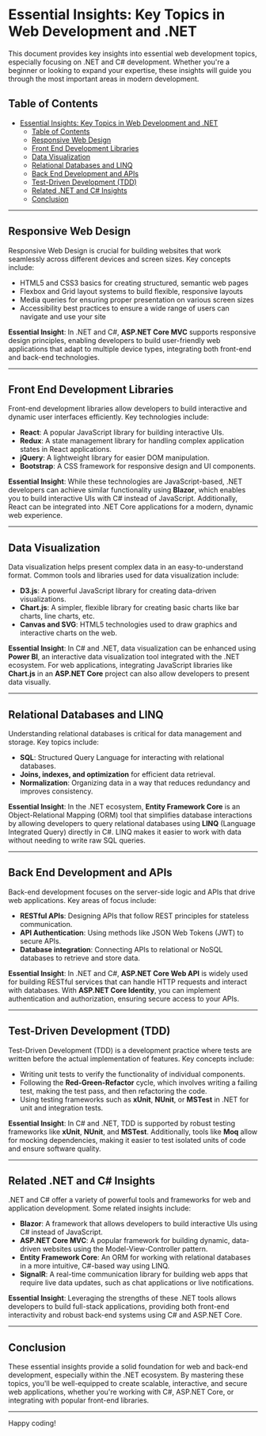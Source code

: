 # Essential Insights: Key Topics in Web Development and .NET

This document provides key insights into essential web development topics, especially focusing on .NET and C# development. Whether you're a beginner or looking to expand your expertise, these insights will guide you through the most important areas in modern development.

## Table of Contents

- [Essential Insights: Key Topics in Web Development and .NET](#essential-insights-key-topics-in-web-development-and-net)
  - [Table of Contents](#table-of-contents)
  - [Responsive Web Design](#responsive-web-design)
  - [Front End Development Libraries](#front-end-development-libraries)
  - [Data Visualization](#data-visualization)
  - [Relational Databases and LINQ](#relational-databases-and-linq)
  - [Back End Development and APIs](#back-end-development-and-apis)
  - [Test-Driven Development (TDD)](#test-driven-development-tdd)
  - [Related .NET and C# Insights](#related-net-and-c-insights)
  - [Conclusion](#conclusion)

---

## Responsive Web Design

Responsive Web Design is crucial for building websites that work seamlessly across different devices and screen sizes. Key concepts include:

- HTML5 and CSS3 basics for creating structured, semantic web pages
- Flexbox and Grid layout systems to build flexible, responsive layouts
- Media queries for ensuring proper presentation on various screen sizes
- Accessibility best practices to ensure a wide range of users can navigate and use your site

**Essential Insight**: In .NET and C#, **ASP.NET Core MVC** supports responsive design principles, enabling developers to build user-friendly web applications that adapt to multiple device types, integrating both front-end and back-end technologies.

---

## Front End Development Libraries

Front-end development libraries allow developers to build interactive and dynamic user interfaces efficiently. Key technologies include:

- **React**: A popular JavaScript library for building interactive UIs.
- **Redux**: A state management library for handling complex application states in React applications.
- **jQuery**: A lightweight library for easier DOM manipulation.
- **Bootstrap**: A CSS framework for responsive design and UI components.

**Essential Insight**: While these technologies are JavaScript-based, .NET developers can achieve similar functionality using **Blazor**, which enables you to build interactive UIs with C# instead of JavaScript. Additionally, React can be integrated into .NET Core applications for a modern, dynamic web experience.

---

## Data Visualization

Data visualization helps present complex data in an easy-to-understand format. Common tools and libraries used for data visualization include:

- **D3.js**: A powerful JavaScript library for creating data-driven visualizations.
- **Chart.js**: A simpler, flexible library for creating basic charts like bar charts, line charts, etc.
- **Canvas and SVG**: HTML5 technologies used to draw graphics and interactive charts on the web.

**Essential Insight**: In C# and .NET, data visualization can be enhanced using **Power BI**, an interactive data visualization tool integrated with the .NET ecosystem. For web applications, integrating JavaScript libraries like **Chart.js** in an **ASP.NET Core** project can also allow developers to present data visually.

---

## Relational Databases and LINQ

Understanding relational databases is critical for data management and storage. Key topics include:

- **SQL**: Structured Query Language for interacting with relational databases.
- **Joins, indexes, and optimization** for efficient data retrieval.
- **Normalization**: Organizing data in a way that reduces redundancy and improves consistency.

**Essential Insight**: In the .NET ecosystem, **Entity Framework Core** is an Object-Relational Mapping (ORM) tool that simplifies database interactions by allowing developers to query relational databases using **LINQ** (Language Integrated Query) directly in C#. LINQ makes it easier to work with data without needing to write raw SQL queries.

---

## Back End Development and APIs

Back-end development focuses on the server-side logic and APIs that drive web applications. Key areas of focus include:

- **RESTful APIs**: Designing APIs that follow REST principles for stateless communication.
- **API Authentication**: Using methods like JSON Web Tokens (JWT) to secure APIs.
- **Database integration**: Connecting APIs to relational or NoSQL databases to retrieve and store data.

**Essential Insight**: In .NET and C#, **ASP.NET Core Web API** is widely used for building RESTful services that can handle HTTP requests and interact with databases. With **ASP.NET Core Identity**, you can implement authentication and authorization, ensuring secure access to your APIs.

---

## Test-Driven Development (TDD)

Test-Driven Development (TDD) is a development practice where tests are written before the actual implementation of features. Key concepts include:

- Writing unit tests to verify the functionality of individual components.
- Following the **Red-Green-Refactor** cycle, which involves writing a failing test, making the test pass, and then refactoring the code.
- Using testing frameworks such as **xUnit**, **NUnit**, or **MSTest** in .NET for unit and integration tests.

**Essential Insight**: In C# and .NET, TDD is supported by robust testing frameworks like **xUnit**, **NUnit**, and **MSTest**. Additionally, tools like **Moq** allow for mocking dependencies, making it easier to test isolated units of code and ensure software quality.

---

## Related .NET and C# Insights

.NET and C# offer a variety of powerful tools and frameworks for web and application development. Some related insights include:

- **Blazor**: A framework that allows developers to build interactive UIs using C# instead of JavaScript.
- **ASP.NET Core MVC**: A popular framework for building dynamic, data-driven websites using the Model-View-Controller pattern.
- **Entity Framework Core**: An ORM for working with relational databases in a more intuitive, C#-based way using LINQ.
- **SignalR**: A real-time communication library for building web apps that require live data updates, such as chat applications or live notifications.

**Essential Insight**: Leveraging the strengths of these .NET tools allows developers to build full-stack applications, providing both front-end interactivity and robust back-end systems using C# and ASP.NET Core.

---

## Conclusion

These essential insights provide a solid foundation for web and back-end development, especially within the .NET ecosystem. By mastering these topics, you'll be well-equipped to create scalable, interactive, and secure web applications, whether you're working with C#, ASP.NET Core, or integrating with popular front-end libraries.

---

Happy coding!

